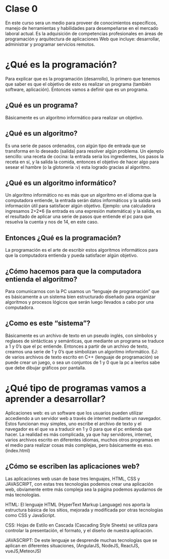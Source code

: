 #  Clase 0


En este curso sera un medio para proveer de conocimientos específicos, manejo de herramientas y habilidades para desempeñarse en el mercado laboral actual. Es la adquisición de competencias profesionales en áreas de programación y arquitectura de aplicaciones Web que incluye: desarrollar, administrar y programar servicios remotos. 

# ¿Qué es la programación?  
Para explicar que es la programación (desarrollo), lo primero que tenemos que saber es que el objetivo de esto es realizar un programa (también software, aplicación). Entonces vamos a definir que es un programa.


## ¿Qué es un programa? 
Básicamente es un algoritmo informático para realizar un objetivo. 


## ¿Qué es un algoritmo? 
Es una serie de pasos ordenados, con algún tipo de entrada que se transforma en lo deseado (salida) para resolver algún problema. 
Un ejemplo sencillo: una receta de cocina: la entrada seria los ingredientes, los pasos la receta en sí, y la salida la comida, entonces el objetivo de hacer algo para sesear el hambre (o la glotonería :v) esta logrado gracias al algoritmo.  


## ¿Qué es un algoritmo informático? 
Un algoritmo informático no es más que un algoritmo en el idioma que la computadora entiende, la entrada serán datos informáticos y la salida será información útil para satisfacer algún objetivo. 
Ejemplo: una calculadora ingresamos 2+2*6 (la entrada es una expresión matemática) y la salida, es el resultado de aplicar una serie de pasos que entiende el pc para que resuelva la cuenta y nos de 14, en este caso.  

## Entonces  ¿Qué es la programación?
La programación  es el arte de escribir estos algoritmos informáticos para que la computadora entienda y pueda satisfacer algún objetivo. 

## ¿Cómo hacemos para que la computadora entienda el algoritmo?
Para comunicarnos con la PC usamos un “lenguaje de programación” que es básicamente a un sistema bien estructurado diseñado para organizar algoritmos y procesos lógicos que serán luego llevados a cabo por una computadora. 

## ¿Como es este “sistema”?

Básicamente es un archivo de texto en un pseudo inglés, con símbolos y reglases de sintácticas y semánticas, que mediante un programa se traduce a 1 y 0’s que el pc entiende. 
Entonces a partir de un archivo de texto, creamos una serie de 1 y 0’s que simbolizan un algoritmo informático. 
EJ: de varios archivos de texto escrito en C++ (lenguaje de programación) se puede crear un juego, o sea un conjuntos de 1 y 0 que la pc a leerlos sabe que debe dibujar gráficos por pantalla. 

# ¿Qué tipo de programas vamos a aprender a desarrollar?

Aplicaciones web: es un software que los usuarios pueden utilizar accediendo a un servidor web a través de internet mediante un navegador.
Estos funcionan muy simples, uno escribe el archivo de texto y el navegador es el que va a traducir en 1 y 0 para que el pc entienda que hacer.
La realidad es más complicada, ya que hay servidores, internet, varios archivos escrito en diferentes idiomas, muchos otros programas en el medio para realizar cosas más complejas, pero básicamente es eso.  
(index.html)

## ¿Cómo se escriben las aplicaciones web?

Las aplicaciones web usan de base  tres lenguajes, HTML, CSS y JAVASCRIPT, con estas tres tecnologías podemos crear una aplicación web, obviamente entre más compleja sea la página podemos ayudarnos de más tecnologías. 

HTML: El lenguaje HTML (HyperText Markup Language) nos aporta la estructura básica de los sitios, mejorada y modificada por otras tecnologías como CSS y JavaScript. 

CSS: Hojas de Estilo en Cascada (Cascading Style Sheets) se utiliza para controlar la presentación, el formato, y el diseño de nuestra aplicación.

JAVASCRIPT: De este lenguaje se desprende muchas tecnologías que se aplican en diferentes situaciones, (AngularJS, NodeJS, ReactJS, vueJS,MeteorJS)


